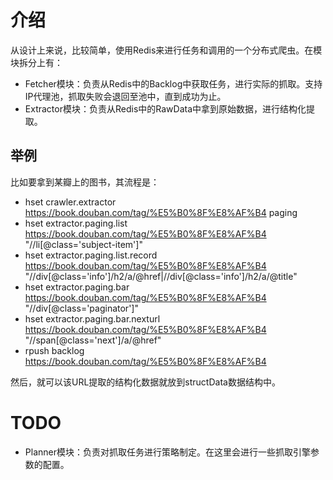 # 介绍
从设计上来说，比较简单，使用Redis来进行任务和调用的一个分布式爬虫。在模块拆分上有：

- Fetcher模块：负责从Redis中的Backlog中获取任务，进行实际的抓取。支持IP代理池，抓取失败会退回至池中，直到成功为止。
- Extractor模块：负责从Redis中的RawData中拿到原始数据，进行结构化提取。

## 举例
比如要拿到某瓣上的图书，其流程是：
 - hset crawler.extractor https://book.douban.com/tag/%E5%B0%8F%E8%AF%B4 paging
 - hset extractor.paging.list https://book.douban.com/tag/%E5%B0%8F%E8%AF%B4 "//li[@class='subject-item']"
 - hset extractor.paging.list.record https://book.douban.com/tag/%E5%B0%8F%E8%AF%B4 "//div[@class='info']/h2/a/@href|//div[@class='info']/h2/a/@title"
 - hset extractor.paging.bar https://book.douban.com/tag/%E5%B0%8F%E8%AF%B4 "//div[@class='paginator']"
 - hset extractor.paging.bar.nexturl https://book.douban.com/tag/%E5%B0%8F%E8%AF%B4 "//span[@class='next']/a/@href"
 - rpush backlog https://book.douban.com/tag/%E5%B0%8F%E8%AF%B4

然后，就可以该URL提取的结构化数据就放到structData数据结构中。

# TODO
- Planner模块：负责对抓取任务进行策略制定。在这里会进行一些抓取引擎参数的配置。
